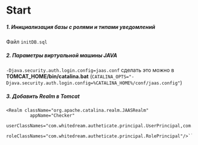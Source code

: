 # Start
##### 1. **Инициализация базы с ролями и типами уведомлений**
Файл ```initDB.sql```

##### 2. **Параметры виртуальной машины JAVA**
```-Djava.security.auth.login.config=jaas.conf```
сделать это можно в **TOMCAT_HOME/bin/catalina.bat** (```CATALINA_OPTS="-Djava.security.auth.login.config=%CATALINA_HOME%/conf/jaas.config"```)

##### 3. **Добавить Realm в Tomcat**
```
<Realm className="org.apache.catalina.realm.JAASRealm"
         appName="Checker"
         userClassNames="com.whitedream.autheticate.principal.UserPrincipal,com.whitedream.autheticate.principal.PasswordPrincipal"
         roleClassNames="com.whitedream.autheticate.principal.RolePrincipal"/>```
